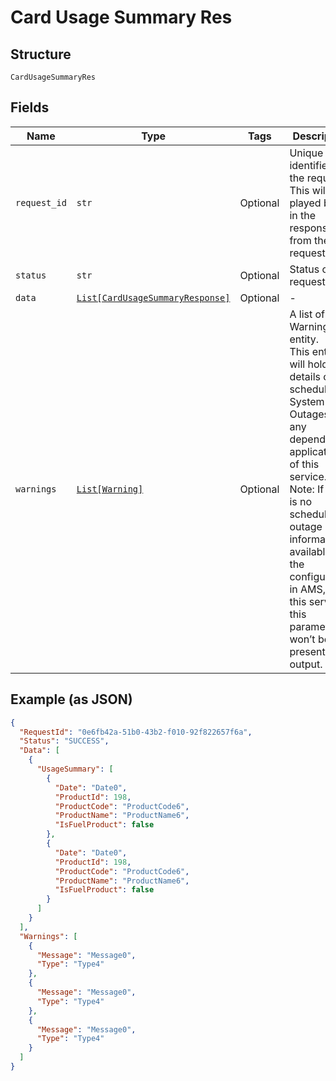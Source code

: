 
# Card Usage Summary Res

## Structure

`CardUsageSummaryRes`

## Fields

| Name | Type | Tags | Description |
|  --- | --- | --- | --- |
| `request_id` | `str` | Optional | Unique identifier for the request. This will be played back in the response from the request. |
| `status` | `str` | Optional | Status of the request |
| `data` | [`List[CardUsageSummaryResponse]`](../../doc/models/card-usage-summary-response.md) | Optional | - |
| `warnings` | [`List[Warning]`](../../doc/models/warning.md) | Optional | A list of Warning entity.<br>This entity will hold the details of the scheduled System Outages of any dependent applications of this service.<br>Note: If there is no scheduled outage information available, in the configuration in AMS, for this service, this parameter won’t be present in output. |

## Example (as JSON)

```json
{
  "RequestId": "0e6fb42a-51b0-43b2-f010-92f822657f6a",
  "Status": "SUCCESS",
  "Data": [
    {
      "UsageSummary": [
        {
          "Date": "Date0",
          "ProductId": 198,
          "ProductCode": "ProductCode6",
          "ProductName": "ProductName6",
          "IsFuelProduct": false
        },
        {
          "Date": "Date0",
          "ProductId": 198,
          "ProductCode": "ProductCode6",
          "ProductName": "ProductName6",
          "IsFuelProduct": false
        }
      ]
    }
  ],
  "Warnings": [
    {
      "Message": "Message0",
      "Type": "Type4"
    },
    {
      "Message": "Message0",
      "Type": "Type4"
    },
    {
      "Message": "Message0",
      "Type": "Type4"
    }
  ]
}
```

